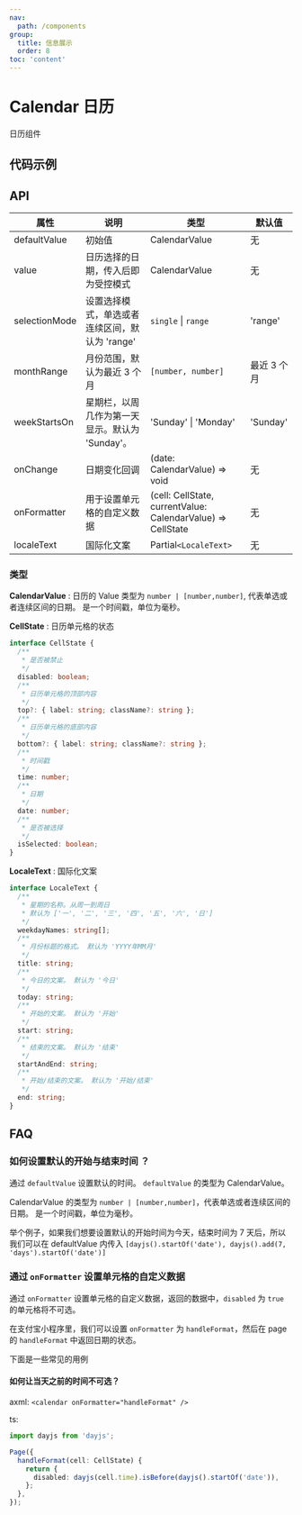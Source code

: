 ```yaml
---
nav:
  path: /components
group:
  title: 信息展示
  order: 8
toc: 'content'
---
```


# Calendar 日历

<code src="../../docs/components/compatibility.tsx" inline="true"></code>

日历组件

## 代码示例

<code src='pages/Calendar/index' ></code>

## API

| 属性          | 说明                                            | 类型                                                        | 默认值      |
| ------------- | ----------------------------------------------- | ----------------------------------------------------------- | ----------- |
| defaultValue  | 初始值                                          | CalendarValue                                               | 无          |
| value         | 日历选择的日期，传入后即为受控模式              | CalendarValue                                               | 无          |
| selectionMode | 设置选择模式，单选或者连续区间，默认为 'range'  | `single` \| `range`                                         | 'range'     |
| monthRange    | 月份范围，默认为最近 3 个月                     | `[number, number]`                                          | 最近 3 个月 |
| weekStartsOn  | 星期栏，以周几作为第一天显示。默认为 'Sunday'。 | 'Sunday' \| 'Monday'                                        | 'Sunday'    |
| onChange      | 日期变化回调                                    | (date: CalendarValue) => void                               | 无          |
| onFormatter   | 用于设置单元格的自定义数据                      | (cell: CellState, currentValue: CalendarValue) => CellState | 无          |
| localeText    | 国际化文案                                      | Partial`<LocaleText>`                                       | 无          |

### 类型

**CalendarValue** : 日历的 Value 类型为 `number | [number,number]`, 代表单选或者连续区间的日期。 是一个时间戳，单位为毫秒。

**CellState** : 日历单元格的状态

```typescript
interface CellState {
  /**
   * 是否被禁止
   */
  disabled: boolean;
  /**
   * 日历单元格的顶部内容
   */
  top?: { label: string; className?: string };
  /**
   * 日历单元格的底部内容
   */
  bottom?: { label: string; className?: string };
  /**
   * 时间戳
   */
  time: number;
  /**
   * 日期
   */
  date: number;
  /**
   * 是否被选择
   */
  isSelected: boolean;
}
```

**LocaleText** : 国际化文案

```typescript
interface LocaleText {
  /**
   * 星期的名称。从周一到周日
   * 默认为 ['一', '二', '三', '四', '五', '六', '日']
   */
  weekdayNames: string[];
  /**
   * 月份标题的格式。 默认为 'YYYY年MM月'
   */
  title: string;
  /**
   * 今日的文案。 默认为 '今日'
   */
  today: string;
  /**
   * 开始的文案。 默认为 '开始'
   */
  start: string;
  /**
   * 结束的文案。 默认为 '结束'
   */
  startAndEnd: string;
  /**
   * 开始/结束的文案。 默认为 '开始/结束'
   */
  end: string;
}
```

## FAQ

### 如何设置默认的开始与结束时间 ？

通过 `defaultValue` 设置默认的时间。 `defaultValue` 的类型为 CalendarValue。

CalendarValue 的类型为 `number | [number,number]`，代表单选或者连续区间的日期。 是一个时间戳，单位为毫秒。

举个例子，如果我们想要设置默认的开始时间为今天，结束时间为 7 天后，所以我们可以在 defaultValue 内传入 `[dayjs().startOf('date'), dayjs().add(7, 'days').startOf('date')]`

### 通过 `onFormatter` 设置单元格的自定义数据

通过 `onFormatter` 设置单元格的自定义数据，返回的数据中，`disabled` 为 `true` 的单元格将不可选。

在支付宝小程序里，我们可以设置 `onFormatter` 为 `handleFormat`，然后在 page 的 `handleFormat` 中返回日期的状态。

下面是一些常见的用例

#### 如何让当天之前的时间不可选？

axml: `<calendar onFormatter="handleFormat" />`

ts:

```ts
import dayjs from 'dayjs';

Page({
  handleFormat(cell: CellState) {
    return {
      disabled: dayjs(cell.time).isBefore(dayjs().startOf('date')),
    };
  },
});
```
